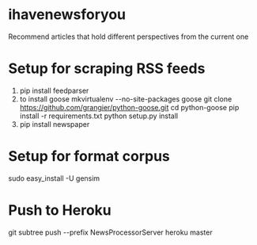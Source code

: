 # ihavenewsforyou
Recommend articles that hold different perspectives from the current one

# Setup for scraping RSS feeds
1. pip install feedparser
2. to install goose
mkvirtualenv --no-site-packages goose
git clone https://github.com/grangier/python-goose.git
cd python-goose
pip install -r requirements.txt
python setup.py install
3. pip install newspaper

# Setup for format corpus
sudo easy_install -U gensim

# Push to Heroku
git subtree push --prefix NewsProcessorServer heroku master
